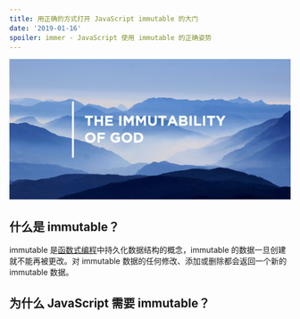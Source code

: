 ```yaml
---
title: 用正确的方式打开 JavaScript immutable 的大门
date: '2019-01-16'
spoiler: immer - JavaScript 使用 immutable 的正确姿势
---
```


![immutable](./images/immutable.jpg)

## 什么是 immutable？

immutable 是[函数式编程](https://zh.wikipedia.org/wiki/%E5%87%BD%E6%95%B0%E5%BC%8F%E7%BC%96%E7%A8%8B)中持久化数据结构的概念，immutable 的数据一旦创建就不能再被更改。对 immutable 数据的任何修改、添加或删除都会返回一个新的 immutable 数据。

## 为什么 JavaScript 需要 immutable？
